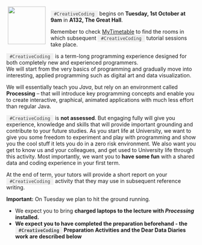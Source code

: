 <style> 
code {color:#444; background-color:#f0f0f0; padding:2px; padding-left:0.75em; padding-right:0.75em}>
</style>

<div style="float:left;">
<img src="https://jsndyks.github.io/cityCreativeCoding/images/logo/ccLogo.original.jpg" width=100 height=100 style="margin:0.25em; margin-right:1em"/>
</div>

<p><code>#CreativeCoding</code> begins on <b>Tuesday, 1st October at 9am</b> in <b>A132, The Great Hall</b>.</p>

<p>Remember to check <a href="https://mytimetable.city.ac.uk/">MyTimetable</a> to find the rooms in which subsequent <code>#CreativeCoding</code> tutorial sessions take place.</p>

<!---
Watch <a href="https://cityuni-my.sharepoint.com/:v:/g/personal/radu_jianu_city_ac_uk/EcZGjXg1ts9OuC4ErEu3SHEBddjZpmvREYpbaydIajklSQ?e=U2sKd9&amp;nav=eyJyZWZlcnJhbEluZm8iOnsicmVmZXJyYWxBcHAiOiJTdHJlYW1XZWJBcHAiLCJyZWZlcnJhbFZpZXciOiJTaGFyZURpYWxvZyIsInJlZmVycmFsQXBwUGxhdGZvcm0iOiJXZWIiLCJyZWZlcnJhbE1vZGUiOiJ2aWV3In19">this quick intro video</a> about Bootcamp and what you should expect.--->

<p>
<code>#CreativeCoding</code> is a term-long programming experience designed for both completely new and experienced programmers.<br/>
We will start from the very basics of programming and gradually move into interesting, applied programming such as digital art and data visualization.
</p>

<p>We will essentially teach you <i>Java</i>, but rely on an environment called <b>Processing</b> – that will introduce key programming concepts and enable you to create interactive, graphical, animated applications with much less effort than regular Java.</p>

<p><code>#CreativeCoding</code> is <b>not assessed</b>.
But engaging fully will give you experience, knowledge and skills that will provide important grounding and contribute to your future studies.
As you start life at University, we want to give you some freedom to experiment and play with programming and show you the cool stuff it lets you do in a zero risk environment.
We also want you get to know us and your colleagues, and get used to University life through this activity.
Most importantly, we want you to <b>have some fun</b> with a shared data and coding experience in your first term.</p>

<p>At the end of term, your tutors will provide a short report on your <code>#CreativeCoding</code> activity that they may use in subsequent reference writing.</p>

<b>Important:</b> On Tuesday we plan to hit the ground running.<br/>

- We expect you to bring <b>charged laptops</a> to the lecture with <i>Processing</i> installed.
- We expect you to have <b>completed the preparation</b> beforehand - the <code>#CreativeCoding</code> Preparation Activities and the Dear Data Diaries work are described below

</div>

<!---
<p>*Finding rooms on campus is an acquired skill! Refer to the image below and the following rule:
    the first letter of the room tell you what building you should head to (ex: A = College Building),
    the next number or characters tell you the floor (ex: LG = lower ground; G = ground; 1 = first floor),
    and the rest are the number of the room on that floor. Good luck!</p>

<p><img width="500px" src="https://radujianu.github.io/bootcamp/campusmap.png"></p>
--->
